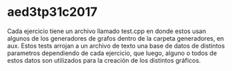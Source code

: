 # aed3tp31c2017


Cada ejercicio tiene un archivo llamado test.cpp en donde estos usan algunos de los generadores de grafos dentro de la carpeta generadores, en aux. Estos tests arrojan a un archivo de texto una base de datos de distintos parametros dependiendo de cada ejercicio, que luego, alguno o todos de estos datos son utilizados para la creación de los distintos gráficos.
